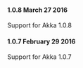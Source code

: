 #### 1.0.8 March 27 2016 ####

Support for Akka 1.0.8

#### 1.0.7 February 29 2016 ####

Support for Akka 1.0.7

